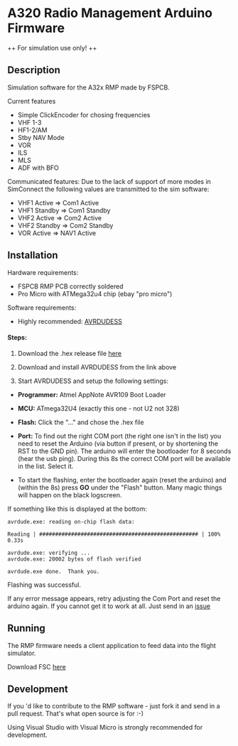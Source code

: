 # A320 Radio Management Arduino Firmware

++ For simulation use only! ++
## Description
Simulation software for the A32x RMP made by FSPCB. 

Current features
* Simple ClickEncoder for chosing frequencies
* VHF 1-3
* HF1-2/AM
* Stby NAV Mode
* VOR
* ILS
* MLS
* ADF with BFO

Communicated features:
Due to the lack of support of more modes in SimConnect the following values are transmitted to the sim software:
* VHF1 Active => Com1 Active
* VHF1 Standby => Com1 Standby
* VHF2 Active => Com2 Active
* VHF2 Standby => Com2 Standby
* VOR Active => NAV1 Active


## Installation
Hardware requirements:
* FSPCB RMP PCB correctly soldered
* Pro Micro with ATMega32u4 chip (ebay "pro micro")

Software requirements:
* Highly recommended: <a href="http://blog.zakkemble.co.uk/avrdudess-a-gui-for-avrdude/" target="_blank">AVRDUDESS</a>

#### Steps:

1. Download the .hex release file <a href="https://github.com/fspcb/A320RadioManagementPanel/releases/">here</a>

2. Download and install AVRDUDESS from the link above

3. Start AVRDUDESS and setup the following settings:

* **Programmer:** Atmel AppNote AVR109 Boot Loader

* **MCU:** ATmega32U4 (exactly this one - not U2 not 328)

* **Flash:** Click the "..." and chose the .hex file 

* **Port:** To find out the right COM port (the right one isn't in the list) you need to reset the Arduino (via button if present, or by shortening the RST to the GND pin). The arduino will enter the bootloader for 8 seconds (hear the usb ping). During this 8s the correct COM port will be available in the list. Select it.


* To start the flashing, enter the bootloader again (reset the arduino) and (within the 8s) press **GO** under the "Flash" button.
Many magic things will happen on the black logscreen. 

If something like this is displayed at the bottom:
```
avrdude.exe: reading on-chip flash data:

Reading | ################################################## | 100% 0.33s

avrdude.exe: verifying ...
avrdude.exe: 20002 bytes of flash verified

avrdude.exe done.  Thank you.
```
Flashing was successful.

If any error message appears, retry adjusting the Com Port and reset the arduino again. If you cannot get it to work at all. Just send in an <a href="https://github.com/fspcb/A320RadioManagementPanel/issues">issue</a>
## Running
The RMP firmware needs a client application to feed data into the flight simulator. 

Download FSC <a href="https://github.com/fspcb/fsc">here</a>
## Development

If you 'd like to contribute to the RMP software - just fork it and send in a pull request. That's what open source is for :-)

Using Visual Studio with Visual Micro is strongly recommended for development. 
